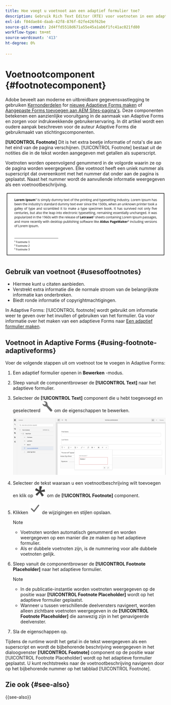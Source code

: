 ```yaml
---
title: Hoe voegt u voetnoot aan een adaptief formulier toe?
description: Gebruik Rich Text Editor (RTE) voor voetnoten in een adaptieve vorm.
exl-id: f04dae84-daab-42f8-876f-02fe426f62be
source-git-commit: 2d4ffd5518d671a55e45a1ab6f1fc41ac021fd80
workflow-type: tm+mt
source-wordcount: '413'
ht-degree: 0%

---
```


# Voetnootcomponent {#footnotecomponent}

<span class="preview"> Adobe beveelt aan moderne en uitbreidbare gegevensvastlegging te gebruiken [Kernonderdelen](https://experienceleague.adobe.com/docs/experience-manager-core-components/using/adaptive-forms/introduction.html) for [nieuwe Adaptieve Forms maken](/help/forms/creating-adaptive-form-core-components.md) of [Aangepaste Forms toevoegen aan AEM Sites-pagina&#39;s](/help/forms/create-or-add-an-adaptive-form-to-aem-sites-page.md). Deze componenten betekenen een aanzienlijke vooruitgang in de aanmaak van Adaptive Forms en zorgen voor indrukwekkende gebruikerservaring. In dit artikel wordt een oudere aanpak beschreven voor de auteur Adaptive Forms die gebruikmaakt van stichtingscomponenten. </span>

**[!UICONTROL Footnote]** Dit is het extra beetje informatie of nota&#39;s die aan het eind van de pagina verschijnen. [!UICONTROL Footnote] bestaat uit de notities die in de tekst worden aangegeven met getallen als superscript.

Voetnoten worden opeenvolgend genummerd in de volgorde waarin ze op de pagina worden weergegeven. Elke voetnoot heeft een uniek nummer als superscript dat overeenkomt met het nummer dat onder aan de pagina is geplaatst. Naast het nummer wordt de aanvullende informatie weergegeven als een voetnootbeschrijving.

![Beschrijving van voetnoot](/help/forms/assets/footnote_description.png)


## Gebruik van voetnoot {#usesoffootnotes}

* Hiermee kunt u citaten aanbieden.
* Verstrekt extra informatie die de normale stroom van de belangrijkste informatie kan onderbreken.
* Biedt ronde informatie of copyrightmachtigingen.

In Adaptive Forms: [!UICONTROL footnote] wordt gebruikt om informatie weer te geven over het invullen of gebruiken van het formulier. Ga voor informatie over het maken van een adaptieve Forms naar [Een adaptief formulier maken](https://experienceleague.adobe.com/docs/experience-manager-cloud-service/content/forms/create-an-adaptive-form/create-an-adaptive-form-on-forms-cs/creating-adaptive-form.html).

## Voetnoot in Adaptive Forms {#using-footnote-adaptiveforms}

Voer de volgende stappen uit om voetnoot toe te voegen in Adaptive Forms:
1. Een adaptief formulier openen in **Bewerken** -modus.
1. Sleep vanuit de componentbrowser de **[!UICONTROL Text]** naar het adaptieve formulier.
1. Selecteer de **[!UICONTROL Text]** component die u hebt toegevoegd en geselecteerd ![cmppr](assets/configure-icon.svg) om de eigenschappen te bewerken.

   ![Voetnoot in Adaptive Forms](/help/forms/assets/footnote_rte.png)

1. Selecteer de tekst waaraan u een voetnootbeschrijving wilt toevoegen en klik op  ![ster](/help/forms/assets/asterisk.svg) om de **[!UICONTROL Footnote]** component.

1. Klikken ![controleren](/help/forms/assets/save_icon.svg) de wijzigingen en stijlen opslaan.

   >[!NOTE]
   >
   >* Voetnoten worden automatisch genummerd en worden weergegeven op een manier die ze maken op het adaptieve formulier.
   >* Als er dubbele voetnoten zijn, is de nummering voor alle dubbele voetnoten gelijk.

1. Sleep vanuit de componentbrowser de **[!UICONTROL Footnote Placeholder]** naar het adaptieve formulier.
   >[!NOTE]
   >
   >* In de publicatie-instantie worden voetnoten weergegeven op de positie waar **[!UICONTROL Footnote Placeholder]** wordt op het adaptieve formulier geplaatst.
   >* Wanneer u tussen verschillende deelvensters navigeert, worden alleen zichtbare voetnoten weergegeven in de **[!UICONTROL Footnote Placeholder]** die aanwezig zijn in het genavigeerde deelvenster.

1. Sla de eigenschappen op.

Tijdens de runtime wordt het getal in de tekst weergegeven als een superscript en wordt de bijbehorende beschrijving weergegeven in het dialoogvenster **[!UICONTROL Footnote]** component op de positie waar [!UICONTROL Footnote Placeholder] wordt op het adaptieve formulier geplaatst. U kunt rechtstreeks naar de voetnootbeschrijving navigeren door op het bijbehorende nummer op het tabblad [!UICONTROL Footnote].


## Zie ook {#see-also}

{{see-also}}